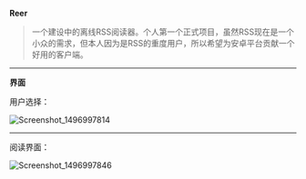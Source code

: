 **Reer**

> 一个建设中的离线RSS阅读器。个人第一个正式项目，虽然RSS现在是一个小众的需求，但本人因为是RSS的重度用户，所以希望为安卓平台贡献一个好用的客户端。



---

**界面**

用户选择：

![Screenshot_1496997814](/Users/LuXin/Desktop/Screenshot_1496997814.png)



---

阅读界面：

![Screenshot_1496997846](/Users/LuXin/Desktop/Screenshot_1496997846.png)

